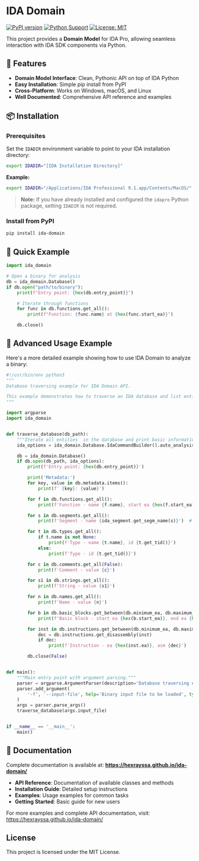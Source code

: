 # IDA Domain

[![PyPI version](https://badge.fury.io/py/ida-domain.svg)](https://badge.fury.io/py/ida-domain)
[![Python Support](https://img.shields.io/pypi/pyversions/ida-domain.svg)](https://pypi.org/project/ida-domain/)
[![License: MIT](https://img.shields.io/badge/License-MIT-yellow.svg)](https://opensource.org/licenses/MIT)

This project provides a **Domain Model** for IDA Pro, allowing seamless interaction with IDA SDK components via Python.

## 🚀 Features

- **Domain Model Interface**: Clean, Pythonic API on top of IDA Python
- **Easy Installation**: Simple pip install from PyPI
- **Cross-Platform**: Works on Windows, macOS, and Linux
- **Well Documented**: Comprehensive API reference and examples

## 📦 Installation

### Prerequisites

Set the `IDADIR` environment variable to point to your IDA installation directory:

```bash
export IDADIR="[IDA Installation Directory]"
```

**Example:**
```bash
export IDADIR="/Applications/IDA Professional 9.1.app/Contents/MacOS/"
```

> **Note:** If you have already installed and configured the `idapro` Python package, setting `IDADIR` is not required.

### Install from PyPI

```bash
pip install ida-domain
```

## 🎯 Quick Example

```python
import ida_domain

# Open a binary for analysis
db = ida_domain.Database()
if db.open("path/to/binary"):
    print(f"Entry point: {hex(db.entry_point)}")

    # Iterate through functions
    for func in db.functions.get_all():
        print(f"Function: {func.name} at {hex(func.start_ea)}")

    db.close()
```

## 📝 Advanced Usage Example

Here's a more detailed example showing how to use IDA Domain to analyze a binary:

```python
#!/usr/bin/env python3
"""
Database traversing example for IDA Domain API.

This example demonstrates how to traverse an IDA database and list entities.
"""

import argparse
import ida_domain


def traverse_database(db_path):
    """Iterate all entities  in the database and print basic information"""
    ida_options = ida_domain.Database.IdaCommandBuilder().auto_analysis(True).new_database(True)

    db = ida_domain.Database()
    if db.open(db_path, ida_options):
        print(f'Entry point: {hex(db.entry_point)}')

        print('Metadata:')
        for key, value in db.metadata.items():
            print(f' {key}: {value}')

        for f in db.functions.get_all():
            print(f'Function - name {f.name}, start ea {hex(f.start_ea)}, end ea {f.end_ea}')

        for s in db.segments.get_all():
            print(f'Segment - name {ida_segment.get_segm_name(s)}')  # noqa F821

        for t in db.types.get_all():
            if t.name is not None:
                print(f'Type - name {t.name}, id {t.get_tid()}')
            else:
                print(f'Type - id {t.get_tid()}')

        for c in db.comments.get_all(False):
            print(f'Comment - value {c}')

        for s1 in db.strings.get_all():
            print(f'String - value {s1}')

        for n in db.names.get_all():
            print(f'Name - value {n}')

        for b in db.basic_blocks.get_between(db.minimum_ea, db.maximum_ea):
            print(f'Basic block - start ea {hex(b.start_ea)}, end ea {hex(b.end_ea)}')

        for inst in db.instructions.get_between(db.minimum_ea, db.maximum_ea):
            dec = db.instructions.get_disassembly(inst)
            if dec:
                print(f'Instruction - ea {hex(inst.ea)}, asm {dec}')

        db.close(False)


def main():
    """Main entry point with argument parsing."""
    parser = argparse.ArgumentParser(description='Database traversing example')
    parser.add_argument(
        '-f', '--input-file', help='Binary input file to be loaded', type=str, required=True
    )
    args = parser.parse_args()
    traverse_database(args.input_file)


if __name__ == '__main__':
    main()

```

## 📖 Documentation

Complete documentation is available at: **https://hexrayssa.github.io/ida-domain/**

- **API Reference**: Documentation of available classes and methods
- **Installation Guide**: Detailed setup instructions
- **Examples**: Usage examples for common tasks
- **Getting Started**: Basic guide for new users

For more examples and complete API documentation, visit: https://hexrayssa.github.io/ida-domain/

## License

This project is licensed under the MIT License.
